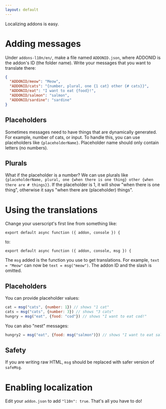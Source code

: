 ```yaml
---
layout: default
---
```

Localizing addons is easy.

# Adding messages
Under `addons-l10n/en/`, make a file named `ADDONID.json`, where ADDONID is the addon's ID (the folder name). Write your messages that you want to translate there:

```json
{
  "ADDONID/meow": "Meow",
  "ADDONID/cats": "{number, plural, one {1 cat} other {# cats}}",
  "ADDONID/eat": "I want to eat {food}!",
  "ADDONID/salmon": "salmon",
  "ADDONID/sardine": "sardine"
}
```

## Placeholders
Sometimes messages need to have things that are dynamically generated. For example, number of cats, or input. To handle this, you can use placeholders like `{placeholderName}`. Placeholder name should only contain letters (no numbers).

## Plurals
What if the placeholder is a number? We can use plurals like `{placeholderName, plural, one {when there is one thing} other {when there are # things}}`. If the placeholder is 1, it will show "when there is one thing", otherwise it says "when there are (placeholder) things".

# Using the translations
Change your userscript's first line from something like:
```
export default async function ({ addon, console }) {
```

to:
```
export default async function ({ addon, console, msg }) {
```

The `msg` added is the function you use to get translations. For example, `text = "Meow"` can now be `text = msg("meow")`. The addon ID and the slash is omitted.

## Placeholders
You can provide placeholder values:
```js
cat = msg("cats", {number: 1}) // shows "1 cat"
cats = msg("cats", {number: 3}) // shows "3 cats"
hungry = msg("eat", {food: "cod"}) // shows "I want to eat cod!"
```

You can also "nest" messages:
```js
hungry2 = msg("eat", {food: msg("salmon")}) // shows "I want to eat salmon!"
```

## Safety
If you are writing raw HTML, `msg` should be replaced with safer version of `safeMsg`.

# Enabling localization
Edit your `addon.json` to add `"l10n": true`. That's all you have to do!
